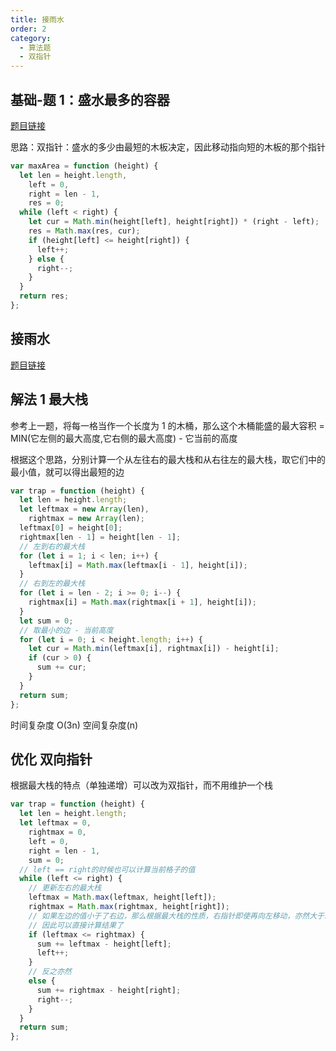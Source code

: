 ```yaml
---
title: 接雨水
order: 2
category:
  - 算法题
  - 双指针
---
```


## 基础-题 1：盛水最多的容器

[题目链接](https://www.bilibili.com/video/BV1Qg411q7ia/?spm_id_from=333.788&vd_source=850c21284431bb6037ff44c73d3ec8e8)

思路：双指针：盛水的多少由最短的木板决定，因此移动指向短的木板的那个指针

```js
var maxArea = function (height) {
  let len = height.length,
    left = 0,
    right = len - 1,
    res = 0;
  while (left < right) {
    let cur = Math.min(height[left], height[right]) * (right - left);
    res = Math.max(res, cur);
    if (height[left] <= height[right]) {
      left++;
    } else {
      right--;
    }
  }
  return res;
};
```

## 接雨水

[题目链接](https://leetcode.cn/problems/trapping-rain-water/submissions/521847478/)

## 解法 1 最大栈

参考上一题，将每一格当作一个长度为 1 的木桶，那么这个木桶能盛的最大容积 = MIN(它左侧的最大高度,它右侧的最大高度) - 它当前的高度

根据这个思路，分别计算一个从左往右的最大栈和从右往左的最大栈，取它们中的最小值，就可以得出最短的边

```js
var trap = function (height) {
  let len = height.length;
  let leftmax = new Array(len),
    rightmax = new Array(len);
  leftmax[0] = height[0];
  rightmax[len - 1] = height[len - 1];
  // 左到右的最大栈
  for (let i = 1; i < len; i++) {
    leftmax[i] = Math.max(leftmax[i - 1], height[i]);
  }
  // 右到左的最大栈
  for (let i = len - 2; i >= 0; i--) {
    rightmax[i] = Math.max(rightmax[i + 1], height[i]);
  }
  let sum = 0;
  // 取最小的边 - 当前高度
  for (let i = 0; i < height.length; i++) {
    let cur = Math.min(leftmax[i], rightmax[i]) - height[i];
    if (cur > 0) {
      sum += cur;
    }
  }
  return sum;
};
```

时间复杂度 O(3n) 空间复杂度(n)

## 优化 双向指针

根据最大栈的特点（单独递增）可以改为双指针，而不用维护一个栈

```js
var trap = function (height) {
  let len = height.length;
  let leftmax = 0,
    rightmax = 0,
    left = 0,
    right = len - 1,
    sum = 0;
  // left == right的时候也可以计算当前格子的值
  while (left <= right) {
    // 更新左右的最大栈
    leftmax = Math.max(leftmax, height[left]);
    rightmax = Math.max(rightmax, height[right]);
    // 如果左边的值小于了右边，那么根据最大栈的性质，右指针即使再向左移动，亦然大于左边的值
    // 因此可以直接计算结果了
    if (leftmax <= rightmax) {
      sum += leftmax - height[left];
      left++;
    }
    // 反之亦然
    else {
      sum += rightmax - height[right];
      right--;
    }
  }
  return sum;
};
```

